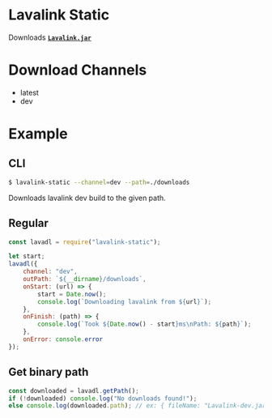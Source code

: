 # Lavalink Static

Downloads **[`Lavalink.jar`](https://github.com/freyacodes/Lavalink)**

# Download Channels
- latest
- dev

# Example

## CLI

```sh
$ lavalink-static --channel=dev --path=./downloads
```

Downloads lavalink dev build to the given path.

## Regular

```js
const lavadl = require("lavalink-static");

let start;
lavadl({
    channel: "dev",
    outPath: `${__dirname}/downloads`,
    onStart: (url) => {
        start = Date.now();
        console.log(`Downloading lavalink from ${url}`);
    },
    onFinish: (path) => {
        console.log(`Took ${Date.now() - start}ms\nPath: ${path}`);
    },
    onError: console.error
});
```

## Get binary path

```js
const downloaded = lavadl.getPath();
if (!downloaded) console.log("No downloads found!");
else console.log(downloaded.path); // ex: { fileName: "Lavalink-dev.jar", path: "...", channel: "dev" }
```